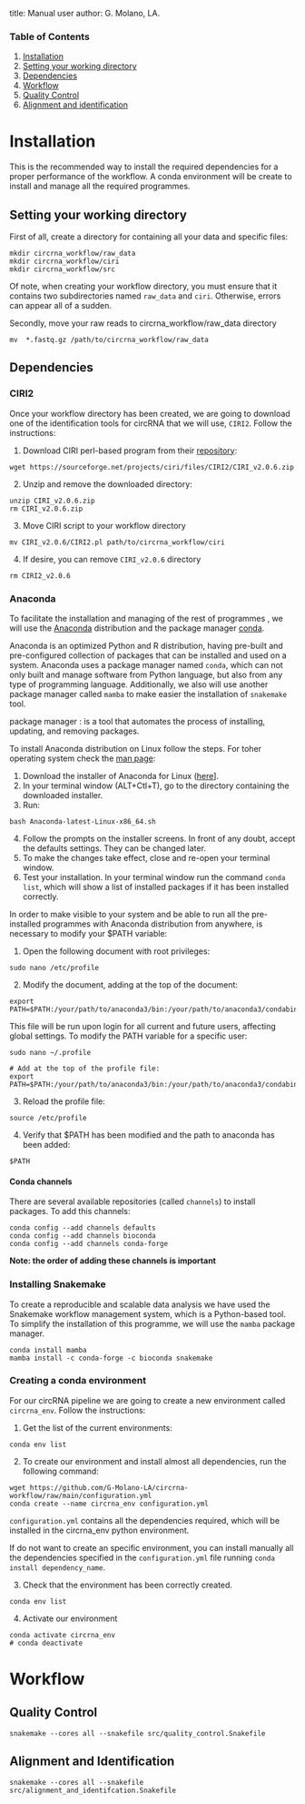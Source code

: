 
title: Manual user
author: G. Molano, LA.


### Table of Contents
1. [Installation](#installation)
  1. [Setting your working directory](setting-your-working-directory)
  2. [Dependencies](#dependencies)
2. [Workflow](#workflow)
  1. [Quality Control](#quality-control)
  2. [Alignment and identification](#alignment-and-identification)

# Installation
This is the recommended way to install the required dependencies for a proper performance of the workflow. A conda environment  will be create to install and manage all the required programmes.

## Setting your working directory
First of all, create a directory for containing all your data and specific files:
```{bash}
mkdir circrna_workflow/raw_data
mkdir circrna_workflow/ciri
mkdir circrna_workflow/src
```
Of note, when creating your workflow directory, you must ensure that it contains two subdirectories named `raw_data` and `ciri`. Otherwise, errors can appear all of a sudden.

Secondly, move your raw reads to circrna_workflow/raw_data directory
```{bash}
mv  *.fastq.gz /path/to/circrna_workflow/raw_data
```

## Dependencies

### CIRI2
Once your workflow directory has been created, we are going to download one of the identification tools for circRNA that we will use, `CIRI2`. Follow the instructions:

1.  Download CIRI perl-based program from their [repository](https://sourceforge.net/projects/ciri/files/):
```{bash}
wget https://sourceforge.net/projects/ciri/files/CIRI2/CIRI_v2.0.6.zip
```
2. Unzip and remove the downloaded directory:
```
unzip CIRI_v2.0.6.zip
rm CIRI_v2.0.6.zip
```
3. Move CIRI script to your workflow directory
```{bash}
mv CIRI_v2.0.6/CIRI2.pl path/to/circrna_workflow/ciri
```
4. If desire, you can remove `CIRI_v2.0.6` directory
```{bash}
rm CIRI2_v2.0.6
```

### Anaconda
To facilitate the installation and managing of the rest of programmes , we will use the [Anaconda](https://www.anaconda.com/) distribution and the package manager [conda](https://conda.io/projects/conda/en/latest/index.html).

Anaconda is an optimized Python and R distribution, having pre-built and pre-configured collection of packages that can be installed and used on a system. Anaconda uses a package manager named `conda`, which can not only built and manage software from Python language, but also from any type of programming language. Additionally, we also will use another package manager called `mamba` to make easier the installation of `snakemake` tool.

package manager
: is a tool that automates the process of installing, updating, and removing packages.

To install Anaconda distribution on Linux follow the steps. For toher operating system check the [man page](https://conda.io/projects/conda/en/latest/user-guide/install/linux.html):
1. Download the installer of Anaconda for Linux ([here](https://www.anaconda.com/products/individual)].
2. In your terminal window (ALT+Ctl+T), go to the directory containing the downloaded installer.
3. Run:
```{bash}
bash Anaconda-latest-Linux-x86_64.sh
```
4. Follow the prompts on the installer screens. In front of any doubt, accept the defaults settings. They can be changed later.
5. To make the changes take effect, close and re-open your terminal window.
6. Test your installation. In your terminal window run the command `conda list`, which will show a list of installed packages if it has been installed correctly.

In order to make visible to your system and be able to run all the pre-installed programmes with Anaconda distribution from anywhere, is necessary to modify your $PATH variable:
1. Open the following document with root privileges:
```{bash}
sudo nano /etc/profile
```
2. Modify the document, adding at the top of the document:
```{bash}
export PATH=$PATH:/your/path/to/anaconda3/bin:/your/path/to/anaconda3/condabin
```
This file will be run upon login for all current and future users, affecting global settings. To modify the PATH variable for a specific user:
```{bash}
sudo nano ~/.profile

# Add at the top of the profile file:
export PATH=$PATH:/your/path/to/anaconda3/bin:/your/path/to/anaconda3/condabin
```
3. Reload the profile file:
```{bash}
source /etc/profile
```
4. Verify that $PATH has been modified and the path to anaconda has been added:
```
$PATH
```
#### Conda channels
There are several available repositories (called `channels`) to install packages. To add this channels:
```{bash}
conda config --add channels defaults
conda config --add channels bioconda
conda config --add channels conda-forge
```
**Note: the order of adding these channels is important**

### Installing Snakemake
To create a reproducible and scalable data analysis we have used the Snakemake workflow management system, which is a Python-based tool. To simplify the installation of this programme, we will use the `mamba` package manager.

```{bash}
conda install mamba
mamba install -c conda-forge -c bioconda snakemake
```

### Creating a conda environment
For our circRNA pipeline we are going to create a new environment called `circrna_env`. Follow the instructions:

1. Get the list of the current environments:
```{bash}
conda env list
```
2. To create our environment and install almost all dependencies, run the following command:
```{bash}
wget https://github.com/G-Molano-LA/circrna-workflow/raw/main/configuration.yml
conda create --name circrna_env configuration.yml
```
`configuration.yml` contains all the dependencies required, which will be installed in the circrna_env python environment.

If do not want to create an specific environment, you can install manually all the dependencies specified in the `configuration.yml` file running `conda install dependency_name`.

3. Check that the environment has been correctly created.
```{bash}
conda env list
```
4. Activate our environment
```{bash}
conda activate circrna_env
# conda deactivate
```
# Workflow
## Quality Control
```{bash}
snakemake --cores all --snakefile src/quality_control.Snakefile
```
## Alignment and Identification
```{bash}
snakemake --cores all --snakefile src/alignment_and_identifcation.Snakefile
```
